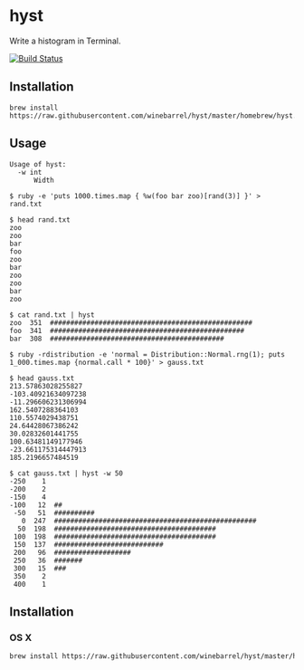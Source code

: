 # hyst

Write a histogram in Terminal.

[![Build Status](https://travis-ci.org/winebarrel/hyst.svg?branch=master)](https://travis-ci.org/winebarrel/hyst)

## Installation

```
brew install https://raw.githubusercontent.com/winebarrel/hyst/master/homebrew/hyst.rb
```

## Usage

```
Usage of hyst:
  -w int
      Width
```

```
$ ruby -e 'puts 1000.times.map { %w(foo bar zoo)[rand(3)] }' > rand.txt

$ head rand.txt
zoo
zoo
bar
foo
zoo
bar
zoo
zoo
bar
zoo

$ cat rand.txt | hyst
zoo  351  ##################################################
foo  341  ################################################
bar  308  ###########################################
```

```
$ ruby -rdistribution -e 'normal = Distribution::Normal.rng(1); puts 1_000.times.map {normal.call * 100}' > gauss.txt

$ head gauss.txt
213.57863028255827
-103.40921634097238
-11.296606231306994
162.5407288364103
110.5574029438751
24.64428067386242
30.02832601441755
100.63481149177946
-23.661175314447913
185.2196657484519

$ cat gauss.txt | hyst -w 50
-250    1
-200    2
-150    4
-100   12  ##
 -50   51  ##########
   0  247  ##################################################
  50  198  ########################################
 100  198  ########################################
 150  137  ###########################
 200   96  ###################
 250   36  #######
 300   15  ###
 350    2
 400    1
```

## Installation

### OS X

```sh
brew install https://raw.githubusercontent.com/winebarrel/hyst/master/homebrew/hyst.rb
```

